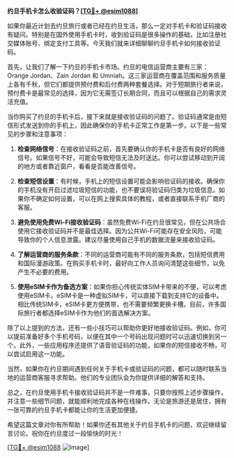 **约旦手机卡怎么收验证码？[[TG💪+ @esim1088](https://t.me/s/esim1088)]**

如果你最近计划去约旦旅行或者已经在约旦生活，那么一定对手机卡和验证码接收有疑问。特别是在国外使用手机卡时，收到验证码是很多操作的基础，比如注册社交媒体账号、绑定支付工具等。今天我们就来详细聊聊约旦手机卡如何接收验证码。

首先，让我们了解一下约旦的手机卡市场。约旦的电信运营商主要有三家：Orange Jordan、Zain Jordan 和 Umniah。这三家运营商在覆盖范围和服务质量上各有千秋，但它们都提供预付费和后付费两种套餐选择。对于短期旅行者来说，预付费卡是最常见的选择，因为它无需签订长期合同，而且可以根据自己的需求灵活充值。

当你购买了约旦的手机卡后，接下来就是接收验证码的问题了。验证码通常是由短信形式发送到你的手机上，因此确保你的手机卡正常工作是第一步。以下是一些常见的步骤和注意事项：

1. **检查网络信号**：在接收验证码之前，首先要确认你的手机卡是否有良好的网络信号。如果信号不好，可能会导致短信无法及时送达。你可以尝试移动到开阔的地方或者靠近窗户，看看是否能改善信号。

2. **检查短信设置**：有时候，手机上的短信设置可能会影响验证码的接收。确保你的手机没有开启过滤垃圾短信的功能，也不要误将验证码归类为垃圾信息。如果你不确定如何设置，可以在网上搜索具体的教程，或者直接联系手机厂商的客服。

3. **避免使用免费Wi-Fi接收验证码**：虽然免费Wi-Fi在约旦很常见，但在公共场合使用它接收验证码并不是最佳选择。因为公共Wi-Fi可能存在安全风险，可能导致你的个人信息泄露。建议尽量使用自己手机的数据流量来接收验证码。

4. **了解运营商的服务条款**：不同的运营商可能有不同的服务条款，包括短信费用和国际漫游政策。在购买手机卡时，最好向工作人员询问清楚这些细节，以免产生不必要的费用。

5. **使用eSIM卡作为备选方案**：如果你担心传统实体SIM卡带来的不便，可以考虑使用eSIM卡。eSIM卡是一种虚拟SIM卡，可以直接下载到支持它的设备中。相比传统SIM卡，eSIM卡更方便携带，也不需要频繁更换卡槽。目前，许多国际旅行者都选择eSIM卡作为他们的首选解决方案。

除了以上提到的方法，还有一些小技巧可以帮助你更好地接收验证码。例如，你可以提前准备好多个手机号码，以便在其中一个号码出现问题时可以迅速切换到另一个。此外，一些应用程序还提供了语音验证码的功能，如果你的短信接收不畅，可以尝试启用这一功能。

当然，如果你在约旦期间遇到任何关于手机卡或验证码的问题，都可以随时联系当地的运营商客服寻求帮助。他们的专业团队会为你提供详细的解答和支持。

总之，在约旦使用手机卡接收验证码并不是一件难事，只要你按照上述步骤操作，并注意一些细节问题，就能顺利地完成各种在线操作。无论是旅游还是居住，拥有一张可靠的约旦手机卡都能让你的生活更加便捷。

希望这篇文章对你有所帮助！如果你还有其他关于约旦手机卡的问题，欢迎继续留言讨论。祝你在约旦度过一段愉快的时光！

[[TG💪+ @esim1088](https://t.me/s/esim1088) ![Image](https://i.postimg.cc/4NQfJmqS/Snipaste-2025-05-13-00-14-12.png)]